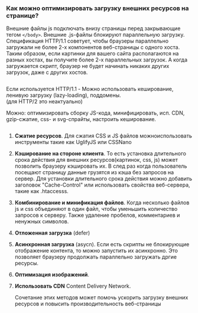 ### Как можно оптимизировать загрузку внешних ресурсов на странице?

Внешние файлы js подключать внизу страницы перед закрывающие тегом `</body>`. Внешние .js-файлы блокируют параллельную загрузку. Спецификация HTTP/1.1 советует, чтобы браузеры параллельно загружали не более 2-х компонентов веб-страницы с одного хоста. Таким образом, если картинки для вашего сайта располагаются на разных хостах, вы получите более 2-х параллельных загрузок. А когда загружается скрипт, браузер не будет начинать никаких других загрузок, даже с других хостов.  

  
```

```
Если используется HTTP/1.1 - Можно использовать кеширование, ленивую загрузку (lazy-loading), поддомены.  
(для HTTP/2 это неактуально)  
  
Можно: оптимизировать сборку JS-кода, минифицировать, исп. CDN, gzip-сжатие, css- и svg-спрайты, настроить кеширование.  

```

```

  
  1. **Сжатие ресурсов**. Для сжатия CSS и JS файлов можноиспользовать инструменты такие как UglifyJS или CSSNano
  2. **Кэширование на стороне клиента**. То есть установка длительного срока действия для внешних ресурсов(картинок, css, js) может позволить браузеру кэшировать их. В след раз когда пользователь посещают страницу данные грузятся из кэша без запросов на сервер. Для установки длительного срока действия можно добавить заголовок "Cache-Control" или использовать свойства веб-сервера, такие как .htaccesss.
  3. **Комбинирование и минификация файлов**. Когда несколько файлов js и css объединяют в один файл, чтобы уменьшить количество запросов к серверу. Также удаление пробелов, комментариев и ненужных символов.
  4. **Отложенная загрузка** (defer)
  5. **Асинхронная загрузка** (asycn). Если есть скрипты не блокирующие отображение контента, то можно запустить их асинхронно. Это позволяет браузеру продолжать параллельно загружать дргие ресурсы.
  6. **Оптимизация изображений**.
  7. **Использовать CDN** Content Delivery Network.

     Сочетание этих методов может помочь ускорить загрузку внешних ресурсов и повысить производительность веб-страницы
